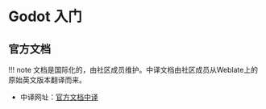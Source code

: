 # Godot 入门

## 官方文档

!!! note
    文档是国际化的，由社区成员维护。中译文档由社区成员从Weblate上的原始英文版本翻译而来。

- 中译网址：[官方文档中译](https://docs.godotengine.org/zh-cn/4.x/index.html)

